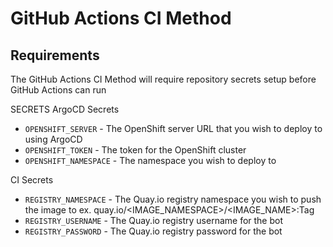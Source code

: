 # GitHub Actions CI Method

## Requirements

The GitHub Actions CI Method will require repository secrets setup before GitHub Actions can run

SECRETS
ArgoCD Secrets

- `OPENSHIFT_SERVER` - The OpenShift server URL that you wish to deploy to using ArgoCD
- `OPENSHIFT_TOKEN` - The token for the OpenShift cluster
- `OPENSHIFT_NAMESPACE` - The namespace you wish to deploy to

CI Secrets

- `REGISTRY_NAMESPACE` - The Quay.io registry namespace you wish to push the image to ex. quay.io/<IMAGE_NAMESPACE>/<IMAGE_NAME>:Tag
- `REGISTRY_USERNAME` - The Quay.io registry username for the bot
- `REGISTRY_PASSWORD` - The Quay.io registry password for the bot
